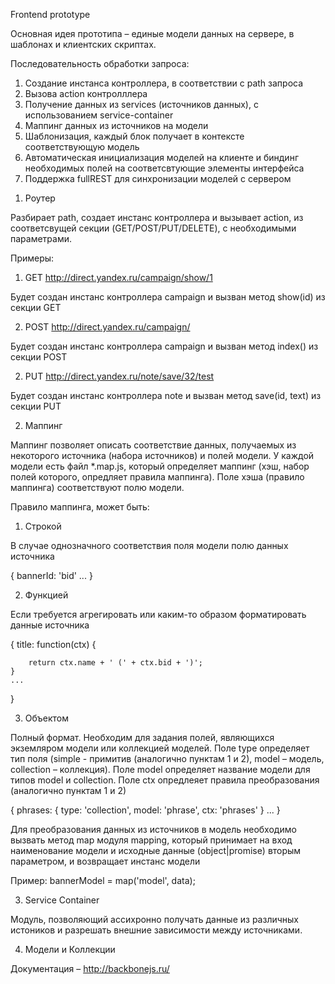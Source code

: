 Frontend prototype

Основная идея прототипа – единые модели данных на сервере, в шаблонах и клиентских скриптах.

Последовательность обработки запроса:
1) Создание инстанса контроллера, в соответствии с path запроса
2) Вызова action контролллера
3) Получение данных из services (источников данных), с использованием service-container
4) Маппинг данных из источников на модели
5) Шаблонизация, каждый блок получает в контексте соответствующую модель
6) Автоматическая инициализация моделей на клиенте и биндинг необходимых полей на соответсвтующие элементы интерфейса
7) Поддержка fullREST для синхронизации моделей с сервером

1. Роутер

Разбирает path, создает инстанс контроллера и вызывает action, из соответсвущей секции (GET/POST/PUT/DELETE),
с необходимыми параметрами.

Примеры:

1) GET http://direct.yandex.ru/campaign/show/1

Будет создан инстанс контроллера campaign и вызван метод show(id) из секции GET

2) POST http://direct.yandex.ru/campaign/

Будет создан инстанс контроллера campaign и вызван метод index() из секции POST

2) PUT http://direct.yandex.ru/note/save/32/test

Будет создан инстанс контроллера note и вызван метод save(id, text) из секции PUT

2. Маппинг

Маппинг позволяет описать соответствие данных, получаемых из некоторого источника (набора источников) и полей модели.
У каждой модели есть файл *.map.js, который определяет маппинг (хэш, набор полей которого, опредляет правила маппинга).
Поле хэша (правило маппинга) соответствуют полю модели.

Правило маппинга, может быть:

1) Строкой

В случае однозначного соответствия поля модели полю данных источника

{
    bannerId: 'bid'
    ...
}

2) Функцией

Если требуется агрегировать или каким-то образом форматировать данные источника

{
    title: function(ctx) {

        return ctx.name + ' (' + ctx.bid + ')';
    }
    ...
}

3) Объектом

Полный формат. Необходим для задания полей, являющихся экземляром модели или коллекцией моделей.
Поле type определяет тип поля (simple - примитив (аналогично пунктам 1 и 2), model – модель, collection – коллекция).
Поле model определяет название модели для типов model и collection.
Поле ctx опредлеяет правила преобразования (аналогично пунктам 1 и 2)

{
    phrases: {
        type: 'collection',
        model: 'phrase',
        ctx: 'phrases'
    }
    ...
}

Для преобразования данных из источников в модель необходимо вызвать метод map модуля mapping, который принимает на вход
наименование модели и исходные данные (object|promise) вторым параметром, и возвращает инстанс модели

Пример:
bannerModel = map('model', data);

3. Service Container

Модуль, позволяющий ассихронно получать данные из различных истоников и разрешать внешние зависимости между источниками.

4. Модели и Коллекции

Документация – http://backbonejs.ru/














